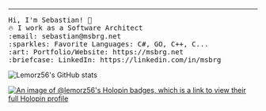 <!-- <img src="https://raw.githubusercontent.com/Lemorz56/Lemorz56/master/banner-git.png"/> -->
<hr></hr>
<p align="left">
  <samp>
    Hi, I'm Sebastian! 👋 <br>
    🔥 I work as a Software Architect <br>
    :email:	sebastian@msbrg.net <br>
    :sparkles: Favorite Languages: C#, GO, C++, C... <br>
    :art: Portfolio/Website: https://msbrg.net <br>
    :briefcase: LinkedIn: https://linkedin.com/in/msbrg <br>
  </samp>
</p>

![Lemorz56's GitHub stats](https://github-readme-stats.vercel.app/api?username=Lemorz56&show_icons=true&theme=synthwave)

[![An image of @lemorz56's Holopin badges, which is a link to view their full Holopin profile](https://holopin.me/lemorz56)](https://holopin.io/@lemorz56)
